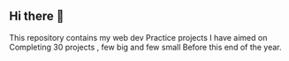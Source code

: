 ## Hi there 👋
This repository contains my web dev Practice projects 
I have aimed on Completing 30 projects , few big and few small Before this end of the year. 

<!--
**GauravKumarGope/GauravKumarGope** is a ✨ _special_ ✨ repository because its `README.md` (this file) appears on your GitHub profile.

Here are some ideas to get you started:

- 🔭 I’m currently working on ...
- 🌱 I’m currently learning ...
- 👯 I’m looking to collaborate on ...
- 🤔 I’m looking for help with ...
- 💬 Ask me about ...
- 📫 How to reach me: ...
- 😄 Pronouns: ...
- ⚡ Fun fact: ...
-->
